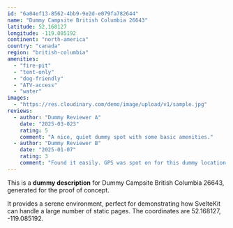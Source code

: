 ```yaml
---
id: "6a04ef13-8562-4bb9-9e2d-e079fa782644"
name: "Dummy Campsite British Columbia 26643"
latitude: 52.168127
longitude: -119.085192
continent: "north-america"
country: "canada"
region: "british-columbia"
amenities:
  - "fire-pit"
  - "tent-only"
  - "dog-friendly"
  - "ATV-access"
  - "water"
images:
  - "https://res.cloudinary.com/demo/image/upload/v1/sample.jpg"
reviews:
  - author: "Dummy Reviewer A"
    date: "2025-03-023"
    rating: 5
    comment: "A nice, quiet dummy spot with some basic amenities."
  - author: "Dummy Reviewer B"
    date: "2025-01-07"
    rating: 3
    comment: "Found it easily. GPS was spot on for this dummy location."
---
```


This is a **dummy description** for Dummy Campsite British Columbia 26643, generated for the proof of concept.

It provides a serene environment, perfect for demonstrating how SvelteKit can handle a large number of static pages. The coordinates are 52.168127, -119.085192.
